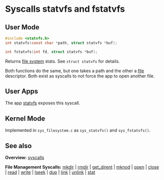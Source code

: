 # Syscalls statvfs and fstatvfs

## User Mode

```C
#include <statvfs.h>
int statvfs(const char *path, struct statvfs *buf);

int fstatvfs(int fd, struct statvfs *buf);
```

Returns [file system](../file_system/file_system.md) stats. See `struct statvfs` for details.

Both functions do the same, but one takes a path and the other a [file](../file_system/file.md) descriptor. Both exist as syscalls to not force the app to open another file.


## User Apps

The app [statvfs](../../userspace/bin/statvfs.md) exposes this syscall.

## Kernel Mode

Implemented in `sys_filesystem.c` as `sys_statvfs()` and `sys_fstatvfs()`. 

## See also

**Overview:** [syscalls](syscalls.md)

**File Management Syscalls:** [mkdir](mkdir.md) | [rmdir](rmdir.md) | [get_dirent](get_dirent.md) | [mknod](mknod.md) | [open](open.md) | [close](close.md) | [read](read.md) | [write](write.md) | [lseek](lseek.md) | [dup](dup.md) | [link](link.md) | [unlink](unlink.md) | [stat](stat.md)
